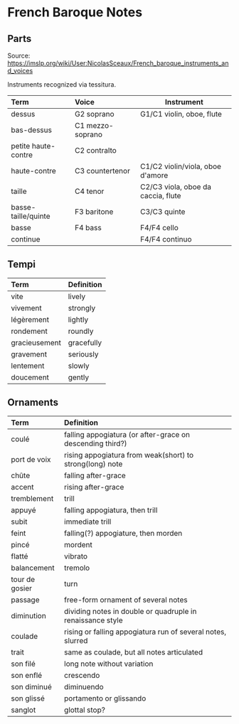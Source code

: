 # French Baroque Notes

## Parts

Source: https://imslp.org/wiki/User:NicolasSceaux/French_baroque_instruments_and_voices

Instruments recognized via tessitura.

| Term                | Voice             | Instrument
|:--------------------|:------------------|------------------------------------
| dessus              | G2 soprano        | G1/C1 violin, oboe, flute
| bas-dessus          | C1 mezzo-soprano  |
| petite haute-contre | C2 contralto      |
| haute-contre        | C3 countertenor   | C1/C2 violin/viola, oboe d'amore
| taille              | C4 tenor          | C2/C3 viola, oboe da caccia, flute
| basse-taille/quinte | F3 baritone       | C3/C3 quinte
| basse               | F4 bass           | F4/F4 cello
| continue            |                   | F4/F4 continuo

## Tempi

| Term          | Definition
|:--------------|:-------------------------------------------------------------
| vite          | lively
| vivement      | strongly
| légèrement    | lightly
| rondement     | roundly
| gracieusement | gracefully
| gravement     | seriously
| lentement     | slowly
| doucement     | gently

## Ornaments

| Term          | Definition
|:--------------|:-------------------------------------------------------------
| coulé         | falling appogiatura (or after-grace on descending third?)
| port de voix  | rising appogiatura from weak(short) to strong(long) note
| chûte         | falling after-grace
| accent        | rising after-grace
| tremblement   | trill
|   appuyé      |   falling appogiatura, then trill
|   subit       |   immediate trill
|   feint       |   falling(?) appogiature, then morden
| pincé         | mordent
| flatté        | vibrato
| balancement   | tremolo
| tour de gosier| turn
| passage       | free-form ornament of several notes
| diminution    | dividing notes in double or quadruple in renaissance style
| coulade       | rising or falling appogiatura run of several notes, slurred
| trait         | same as coulade, but all notes articulated
| son filé      | long note without variation
| son enflé     | crescendo
| son diminué   | diminuendo
| son glissé    | portamento or glissando
| sanglot       | glottal stop?
